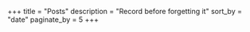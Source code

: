 +++
title = "Posts"
description = "Record before forgetting it"
sort_by = "date"
paginate_by = 5
+++
